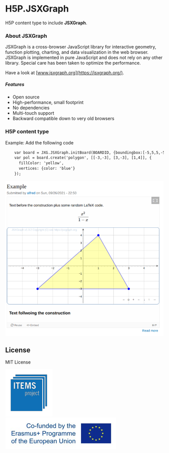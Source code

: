 # H5P.JSXGraph

H5P content type to include **JSXGraph**.

### About JSXGraph

JSXGraph is a cross-browser JavaScript library for interactive geometry, function plotting, charting, and data visualization in the web browser.
JSXGraph is implemented in pure JavaScript and does not rely on any other library. Special care has been taken to optimize the performance.

Have a look at [www.jsxgraph.org](https://jsxgraph.org/).

##### Features
- Open source
- High-performance, small footprint
- No dependencies
- Multi-touch support
- Backward compatible down to very old browsers

### H5P content type

   Example: Add the following code

   ```html
       var board = JXG.JSXGraph.initBoard(BOARDID, {boundingbox:[-5,5,5,-5], axis:true});
       var pol = board.create('polygon', [[-3,-3], [3,-3], [1,4]], {
         fillColor: 'yellow',
         vertices: {color: 'blue'}
       });
   ```

   ![screenshot](img/screenshot.png)

## License

MIT License

[![ITEMS](img/items_logo_blue.png)](https://itemspro.eu)
[![Cofunded by the Erasmus+ programme of the European union](img/eu_flag_co_funded_pos_rgb_left_small.jpg)](https://ec.europa.eu/programmes/erasmus-plus/)

